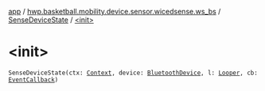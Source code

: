 [app](../../index.md) / [hwp.basketball.mobility.device.sensor.wicedsense.ws_bs](../index.md) / [SenseDeviceState](index.md) / [&lt;init&gt;](.)

# &lt;init&gt;

`SenseDeviceState(ctx: `[`Context`](https://developer.android.com/reference/android/content/Context.html)`, device: `[`BluetoothDevice`](https://developer.android.com/reference/android/bluetooth/BluetoothDevice.html)`, l: `[`Looper`](https://developer.android.com/reference/android/os/Looper.html)`, cb: `[`EventCallback`](-event-callback/index.md)`)`